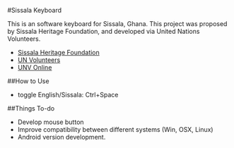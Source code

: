 #Sissala Keyboard

This is an software keyboard for Sissala, Ghana. This project was proposed by Sissala Heritage Foundation, and developed via United Nations Volunteers.

- [Sissala Heritage Foundation](http://sissalaheritage.blogspot.com)
- [UN Volunteers](http://www.unv.org)
- [UNV Online](https://www.onlinevolunteering.org)

##How to Use
- toggle English/Sissala: Ctrl+Space

##Things To-do
- Develop mouse button
- Improve compatibility between different systems (Win, OSX, Linux)
- Android version development.
